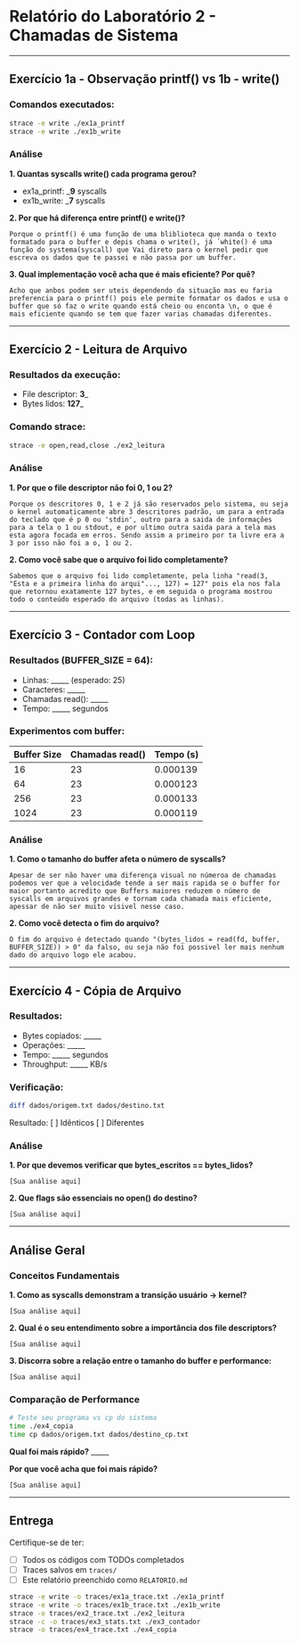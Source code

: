 # Relatório do Laboratório 2 - Chamadas de Sistema

---

## Exercício 1a - Observação printf() vs 1b - write()

### Comandos executados:
```bash
strace -e write ./ex1a_printf
strace -e write ./ex1b_write
```

### Análise

**1. Quantas syscalls write() cada programa gerou?**
- ex1a_printf: ___9__ syscalls
- ex1b_write: ___7__ syscalls

**2. Por que há diferença entre printf() e write()?**

```
Porque o printf() é uma função de uma bliblioteca que manda o texto formatado para o buffer e depis chama o write(), já ´white() é uma função do systema(syscall) que Vai direto para o kernel pedir que escreva os dados que te passei e não passa por um buffer.
```

**3. Qual implementação você acha que é mais eficiente? Por quê?**

```
Acho que anbos podem ser uteis dependendo da situação mas eu faria preferencia para o printf() pois ele permite formatar os dados e usa o buffer que só faz o write quando está cheio ou enconta \n, o que é mais eficiente quando se tem que fazer varias chamadas diferentes.
```

---

## Exercício 2 - Leitura de Arquivo

### Resultados da execução:
- File descriptor: __3___
- Bytes lidos: __127___

### Comando strace:
```bash
strace -e open,read,close ./ex2_leitura
```

### Análise

**1. Por que o file descriptor não foi 0, 1 ou 2?**

```
Porque os descritores 0, 1 e 2 já são reservados pelo sistema, ou seja o kernel automaticamente abre 3 descritores padrão, um para a entrada do teclado que é p 0 ou 'stdin', outro para a saida de informações para a tela o 1 ou stdout, e por ultimo outra saida para a tela mas esta agora focada em erros. Sendo assim a primeiro por ta livre era a 3 por isso não foi a o, 1 ou 2.
```

**2. Como você sabe que o arquivo foi lido completamente?**

```
Sabemos que o arquivo foi lido completamente, pela linha "read(3, "Esta e a primeira linha do arqui"..., 127) = 127" pois ela nos fala que retornou exatamente 127 bytes, e em seguida o programa mostrou todo o conteúdo esperado do arquivo (todas as linhas).
```

---

## Exercício 3 - Contador com Loop

### Resultados (BUFFER_SIZE = 64):
- Linhas: _____ (esperado: 25)
- Caracteres: _____
- Chamadas read(): _____
- Tempo: _____ segundos

### Experimentos com buffer:

| Buffer Size | Chamadas read() | Tempo (s) |
|-------------|-----------------|-----------|
| 16          |        23         |     0.000139      |
| 64          |        23         |     0.000123      |
| 256         |        23         |     0.000133      |
| 1024        |        23         |     0.000119      |

### Análise

**1. Como o tamanho do buffer afeta o número de syscalls?**

```
Apesar de ser não haver uma diferença visual no númeroa de chamadas podemos ver que a velocidade tende a ser mais rapida se o buffer for maior portanto acredito que Buffers maiores reduzem o número de syscalls em arquivos grandes e tornam cada chamada mais eficiente, apessar de não ser muito visivel nesse caso.
```

**2. Como você detecta o fim do arquivo?**

```
O fim do arquivo é detectado quando "(bytes_lidos = read(fd, buffer, BUFFER_SIZE)) > 0" da falso, ou seja não foi possivel ler mais nenhum dado do arquivo logo ele acabou.
```

---

## Exercício 4 - Cópia de Arquivo

### Resultados:
- Bytes copiados: _____
- Operações: _____
- Tempo: _____ segundos
- Throughput: _____ KB/s

### Verificação:
```bash
diff dados/origem.txt dados/destino.txt
```
Resultado: [ ] Idênticos [ ] Diferentes

### Análise

**1. Por que devemos verificar que bytes_escritos == bytes_lidos?**

```
[Sua análise aqui]
```

**2. Que flags são essenciais no open() do destino?**

```
[Sua análise aqui]
```

---

## Análise Geral

### Conceitos Fundamentais

**1. Como as syscalls demonstram a transição usuário → kernel?**

```
[Sua análise aqui]
```

**2. Qual é o seu entendimento sobre a importância dos file descriptors?**

```
[Sua análise aqui]
```

**3. Discorra sobre a relação entre o tamanho do buffer e performance:**

```
[Sua análise aqui]
```

### Comparação de Performance

```bash
# Teste seu programa vs cp do sistema
time ./ex4_copia
time cp dados/origem.txt dados/destino_cp.txt
```

**Qual foi mais rápido?** _____

**Por que você acha que foi mais rápido?**

```
[Sua análise aqui]
```

---

## Entrega

Certifique-se de ter:
- [ ] Todos os códigos com TODOs completados
- [ ] Traces salvos em `traces/`
- [ ] Este relatório preenchido como `RELATORIO.md`

```bash
strace -e write -o traces/ex1a_trace.txt ./ex1a_printf
strace -e write -o traces/ex1b_trace.txt ./ex1b_write
strace -o traces/ex2_trace.txt ./ex2_leitura
strace -c -o traces/ex3_stats.txt ./ex3_contador
strace -o traces/ex4_trace.txt ./ex4_copia
```